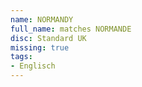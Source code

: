 ```yaml
---
name: NORMANDY
full_name: matches NORMANDE
disc: Standard UK
missing: true
tags:
- Englisch
---
```

